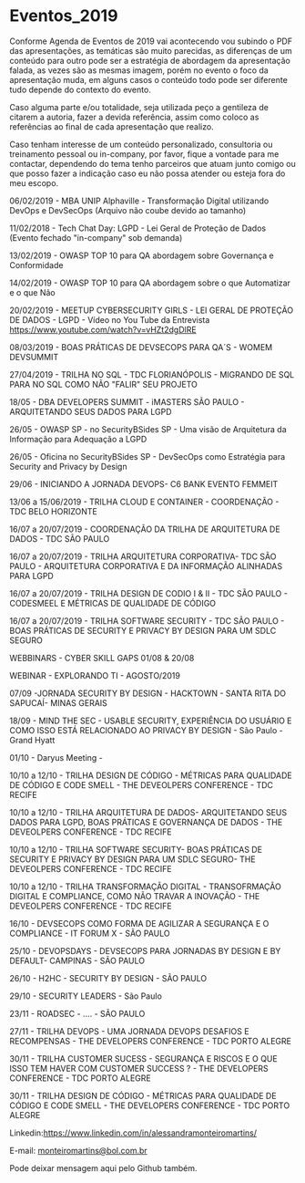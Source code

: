 # Eventos_2019

Conforme Agenda de Eventos de 2019 vai acontecendo vou subindo o PDF das apresentações, as temáticas são muito parecidas, as diferenças de um conteúdo para outro pode ser a estratégia de abordagem da apresentação falada, as vezes são as mesmas imagem, porém no evento o foco da apresentação muda, em alguns casos o conteúdo todo pode ser diferente tudo depende do contexto do evento.

Caso alguma parte e/ou totalidade, seja utilizada peço a gentileza de citarem a autoria, fazer a devida referência, assim como coloco as referências ao final de cada apresentação que realizo.

Caso tenham interesse de um conteúdo personalizado, consultoria ou treinamento pessoal ou in-company, por favor, fique a vontade para me contactar, dependendo do tema tenho parceiros que atuam junto comigo ou que posso fazer a indicação caso eu não possa atender ou esteja fora do meu escopo.

06/02/2019 - MBA UNIP Alphaville - Transformação Digital utilizando DevOps e DevSecOps (Arquivo não coube devido ao tamanho)

11/02/2018 - Tech Chat Day: LGPD  - Lei Geral de Proteção de Dados (Evento fechado "in-company" sob demanda)

13/02/2019 - OWASP TOP 10 para QA abordagem sobre Governança e Conformidade

14/02/2019 - OWASP TOP 10 para QA abordagem sobre o que Automatizar e o que Não

20/02/2019 - MEETUP CYBERSECURITY GIRLS - LEI GERAL DE PROTEÇÃO DE DADOS - LGPD - Vídeo no You Tube da Entrevista 
https://www.youtube.com/watch?v=vHZt2dgDlRE


08/03/2019 - BOAS PRÁTICAS DE DEVSECOPS PARA QA´S - WOMEM DEVSUMMIT

27/04/2019 - TRILHA NO SQL - TDC FLORIANÓPOLIS - MIGRANDO DE  SQL PARA NO SQL COMO NÃO "FALIR" SEU PROJETO

18/05 - DBA DEVELOPERS SUMMIT - iMASTERS SÃO PAULO - ARQUITETANDO SEUS DADOS PARA LGPD

26/05 - OWASP SP - no SecurityBSides SP - Uma visão de Arquitetura da Informação para Adequação a LGPD

26/05 - Oficina no SecurityBSides SP - DevSecOps como Estratégia para Security and Privacy by Design

29/06 - INICIANDO A JORNADA DEVOPS- C6 BANK EVENTO FEMMEIT

13/06 a 15/06/2019 - TRILHA CLOUD E CONTAINER - COORDENAÇÃO -  TDC BELO HORIZONTE

16/07 a 20/07/2019 - COORDENAÇÃO DA TRILHA DE ARQUITETURA DE DADOS - TDC SÃO PAULO

16/07 a 20/07/2019 - TRILHA ARQUITETURA CORPORATIVA- TDC SÃO PAULO - ARQUITETURA CORPORATIVA E DA INFORMAÇÃO ALINHADAS PARA LGPD

16/07 a 20/07/2019 - TRILHA DESIGN DE CODIO I & II - TDC SÃO PAULO - CODESMEEL E MÉTRICAS DE QUALIDADE DE CÓDIGO

16/07 a 20/07/2019 - TRILHA SOFTWARE SECURITY - TDC SÃO PAULO - BOAS PRÁTICAS DE SECURITY E PRIVACY BY DESIGN PARA UM SDLC SEGURO

WEBBINARS - CYBER SKILL GAPS 01/08 & 20/08 

WEBINAR - EXPLORANDO TI - AGOSTO/2019

07/09 -JORNADA SECURITY BY DESIGN - HACKTOWN - SANTA RITA DO SAPUCAÍ- MINAS GERAIS

18/09 - MIND THE SEC - USABLE SECURITY, EXPERIÊNCIA DO USUÁRIO E COMO ISSO ESTÁ RELACIONADO AO PRIVACY BY DESIGN - São Paulo -Grand Hyatt

01/10 - Daryus Meeting - 

10/10 a 12/10 - TRILHA DESIGN DE CÓDIGO -  MÉTRICAS PARA QUALIDADE DE CÓDIGO E CODE SMELL - THE DEVEOLPERS CONFERENCE - TDC RECIFE

10/10 a 12/10 - TRILHA ARQUITETURA DE DADOS- ARQUITETANDO SEUS DADOS PARA LGPD, BOAS PRÁTICAS E GOVERNANÇA DE DADOS - THE DEVEOLPERS CONFERENCE - TDC RECIFE 

10/10 a 12/10 - TRILHA SOFTWARE SECURITY-  BOAS PRÁTICAS DE SECURITY E PRIVACY BY DESIGN PARA UM SDLC SEGURO- THE DEVEOLPERS CONFERENCE - TDC RECIFE 

10/10 a 12/10 - TRILHA TRANSFORMAÇÃO DIGITAL -  TRANSOFRMAÇÃO DIGITAL E COMPLIANCE, COMO NÃO TRAVAR A INOVAÇÃO - THE DEVEOLPERS CONFERENCE - TDC RECIFE

16/10 - DEVSECOPS COMO FORMA DE AGILIZAR A SEGURANÇA E O COMPLIANCE - IT FORUM X - SÃO PAULO

25/10 - DEVOPSDAYS - DEVSECOPS PARA JORNADAS BY DESIGN E BY DEFAULT- CAMPINAS - SÃO PAULO

26/10 - H2HC - SECURITY BY DESIGN - SÃO PAULO

29/10 - SECURITY LEADERS - São Paulo

23/11 - ROADSEC - .... - SÃO PAULO

27/11 - TRILHA DEVOPS - UMA JORNADA DEVOPS DESAFIOS E RECOMPENSAS - THE DEVELOPERS CONFERENCE - TDC PORTO ALEGRE

30/11 - TRILHA CUSTOMER SUCESS - SEGURANÇA E RISCOS E O QUE ISSO TEM HAVER COM CUSTOMER SUCCESS ? - THE DEVELOPERS CONFERENCE - TDC PORTO ALEGRE

30/11 - TRILHA DESIGN DE CÓDIGO - MÉTRICAS PARA QUALIDADE DE CÓDIGO E CODE SMELL - THE DEVELOPERS CONFERENCE - TDC PORTO ALEGRE 




Linkedin:https://www.linkedin.com/in/alessandramonteiromartins/

E-mail: monteiromartins@bol.com.br

Pode deixar mensagem aqui pelo Github também.
